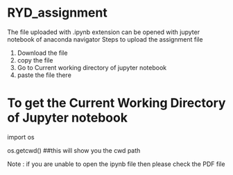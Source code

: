 # RYD_assignment
The file uploaded with .ipynb extension can be opened with jupyter notebook of anaconda navigator
Steps to upload the assignment file
 1. Download the file
 2. copy the file
 3. Go to Current working directory of jupyter notebook
 4. paste the file there
 
 # To get the Current Working Directory of Jupyter notebook
 import os
 
 os.getcwd()
 ##this will show you the cwd path
 
 Note : if you are unable to open the ipynb file then please check the PDF file 
